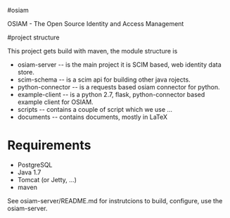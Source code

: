#osiam

OSIAM - The Open Source Identity and Access Management

#project structure

This project gets build with maven, the module structure is

* osiam-server -- is the main project it is SCIM based, web identity data store.
* scim-schema -- is a scim api for building other java rojects.
* python-connector -- is a requests based osiam connector for python.
* example-client -- is a python 2.7, flask, python-connector based example
  client for OSIAM.
* scripts -- contains a couple of script which we use ...
* documents -- contains documents, mostly in LaTeX

# Requirements

* PostgreSQL 
* Java 1.7
* Tomcat (or Jetty, ...)
* maven


See osiam-server/README.md for instrutcions to build, configure, use the
osiam-server.



